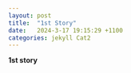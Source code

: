 ```yaml
---
layout: post
title:  "1st Story"
date:   2024-3-17 19:15:29 +1100
categories: jekyll Cat2
---
```


<b>1st story</b>

